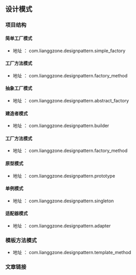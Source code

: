 ## 设计模式

### 项目结构
#### 简单工厂模式
- 地址 ： com.lianggzone.designpattern.simple_factory

#### 工厂方法模式
- 地址 ： com.lianggzone.designpattern.factory_method

#### 抽象工厂模式
- 地址 ： com.lianggzone.designpattern.abstract_factory

#### 建造者模式
- 地址 ： com.lianggzone.designpattern.builder

#### 工厂方法模式
- 地址 ： com.lianggzone.designpattern.factory_method

#### 原型模式
- 地址 ： com.lianggzone.designpattern.prototype

#### 单例模式
- 地址 ： com.lianggzone.designpattern.singleton

#### 适配器模式
- 地址 ： com.lianggzone.designpattern.adapter

### 模板方法模式
- 地址 ： com.lianggzone.designpattern.template_method

### 文章链接